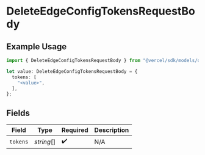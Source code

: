 # DeleteEdgeConfigTokensRequestBody

## Example Usage

```typescript
import { DeleteEdgeConfigTokensRequestBody } from "@vercel/sdk/models/deleteedgeconfigtokensop.js";

let value: DeleteEdgeConfigTokensRequestBody = {
  tokens: [
    "<value>",
  ],
};
```

## Fields

| Field              | Type               | Required           | Description        |
| ------------------ | ------------------ | ------------------ | ------------------ |
| `tokens`           | *string*[]         | :heavy_check_mark: | N/A                |